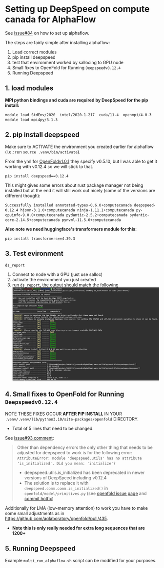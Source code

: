 # Setting up DeepSpeed on compute canada for AlphaFlow
See [issue#84](https://github.com/jyaacoub/MutDTA/issues/84#issuecomment-2059882818) on how to set up alphaflow.

The steps are fairly simple after installing alphaflow:
1. Load correct modules
2. pip install deepspeed
3. test that environment worked by sallocing to GPU node
4. Small fixes to OpenFold for Running `Deepspeedv0.12.4`
5. Running Deepspeed


## 1. load modules

**MPI python bindings and cuda are required by DeepSpeed for the pip install:**
```
module load StdEnv/2020  intel/2020.1.217  cuda/11.4  openmpi/4.0.3
module load mpi4py/3.1.3
```

## 2. pip install deepspeed
Make sure to ACTIVATE the environment you created earlier for alphaflow (i.e.: run `source .venv/bin/activate`).

From the yml for [OpenFoldv1.0.1](https://github.com/aqlaboratory/openfold/blob/42e71db7fa327e0810eb0e371abc9f82aa9b7a6a/environment.yml) they specify v0.5.10, but I was able to get it working with v0.12.4 so we will stick to that.

```
pip install deepspeed==0.12.4
```

This might gives some errors about rust package manager not being installed but at the end it will still work out nicely (some of the versions are different though):
```
Successfully installed annotated-types-0.6.0+computecanada deepspeed-0.12.4 hjson-3.1.0+computecanada ninja-1.11.1+computecanada py-cpuinfo-9.0.0+computecanada pydantic-2.5.2+computecanada pydantic-core-2.14.5+computecanada pynvml-11.5.0+computecanada
```

**Also note we need huggingface's transformers module for this:**
```
pip install transformers==4.39.3
```

## 3. Test evironment
```
ds_report
```

1. Connect to node with a GPU (just use salloc)
2. activate the environment you just created
3. run `ds_report`, the output should match the following 
![alt text](<ds_report.png>)

## 4. Small fixes to OpenFold for Running `Deepspeedv0.12.4`
NOTE THESE FIXES OCCUR **AFTER PIP INSTALL** IN YOUR `.venv/.venv/lib/python3.10/site-packages/openfold` DIRECTORY.
- Total of 5 lines that need to be changed.

See [issue#93 comment](https://github.com/jyaacoub/MutDTA/issues/93#issuecomment-2064138261):
> Other than dependency errors the only other thing that needs to be adjusted for deepspeed to work is for the following error:
> `AttributeError: module 'deepspeed.utils' has no attribute 'is_initialized'. Did you mean: 'initialize'?`
> - deepspeed.utils.is_initialized has been deprecated in newer versions of DeepSpeed including v0.12.4
> - The solution is to replace it with `deepspeed.comm.comm.is_initialized()`  in `openfold/model/primitives.py` (see [openfold issue page](https://github.com/aqlaboratory/openfold/issues/276) and [commit hotfix](https://github.com/EvanKomp/openfold/commit/450dbc3b2a5ca2d481f615aad7c25808e91219dc))

Additionally for LMA (low-memory attention) to work you have to make some small adjustments as in https://github.com/aqlaboratory/openfold/pull/435.
- **Note this is only really needed for extra long sequences that are 1200+**

## 5. Running Deepspeed
Example `multi_run_alphaflow.sh` script can be modified for your purposes.
